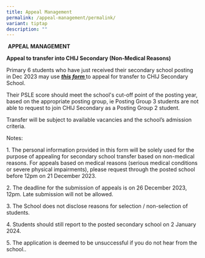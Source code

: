 ```yaml
---
title: Appeal Management
permalink: /appeal-management/permalink/
variant: tiptap
description: ""
---
```

<p></p><p>&nbsp;<strong>APPEAL MANAGEMENT&nbsp;</strong></p><p><strong>Appeal to transfer into CHIJ Secondary (Non-Medical Reasons)&nbsp;</strong></p><p>Primary 6 students who have just received their secondary school posting in Dec 2023 may use <strong><em><a href="https://form.gov.sg/6581273f8b78010012d4b34f" rel="noopener noreferrer nofollow" target="_blank">this form </a></em></strong>to appeal for transfer to CHIJ Secondary School.&nbsp;</p><p>Their PSLE score should meet the school's cut-off point of the posting year, based on the appropriate posting group, ie Posting Group 3 students are not able to request to join CHIJ Secondary as a Posting Group 2 student.&nbsp;</p><p>Transfer will be subject to available vacancies and the school’s admission criteria.&nbsp;</p><p>Notes:&nbsp;</p><p>1. The personal information provided in this form will be solely used for the purpose of appealing for secondary school transfer based on non-medical reasons. For appeals based on medical reasons (serious medical conditions or severe physical impairments), please request through the posted school before 12pm on 21 December 2023.&nbsp;</p><p>2. The deadline for the submission of appeals is on 26 December 2023, 12pm. Late submission will not be allowed.&nbsp;</p><p>3. The School does not disclose reasons for selection / non-selection of students.&nbsp;</p><p>4. Students should still report to the posted secondary school on 2 January 2024.&nbsp;</p><p>5. The application is deemed to be unsuccessful if you do not hear from the school..&nbsp;</p>